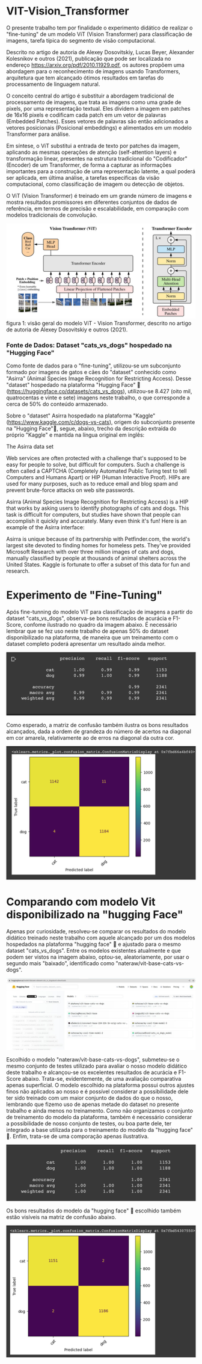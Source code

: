 # VIT-Vision_Transformer
O presente trabalho tem por finalidade o experimento didático de realizar o "fine-tuning" de um modelo ViT (Vision Transformer) para classificação de imagens, tarefa típica do segmento de visão computacional. 

Descrito no artigo de autoria de  Alexey Dosovitskiy, Lucas Beyer, Alexander Kolesnikov e outros (2021), publicação que pode ser localizada no endereço https://arxiv.org/pdf/2010.11929.pdf, os autores propõem uma abordagem para o reconhecimento de imagens usando Transformers, arquitetura que tem alcançado ótimos resultados em tarefas do processamento de linguagem natural.

O conceito central do artigo é substituir a abordagem tradicional de processamento de imagens, que trata as imagens como uma grade de pixels, por uma representação textual. Eles dividem a imagem em patches de 16x16 pixels e codificam cada patch em um vetor de palavras (Embedded Patches). Esses vetores de palavras são então adicionados a vetores posicionais (Posicional embeddings) e alimentados em um modelo Transformer para análise.

Em síntese, o ViT substitui a entrada de texto por patches da imagem, aplicando as mesmas operações de atenção (self-attention layers) e transformação linear, presentes na estrutura tradicional do "Codificador" (Encoder) de um Transformer, de forma a capturar as informações importantes para a construção de uma representação latente, a qual poderá ser aplicada, em última análise, a tarefas específicas da visão computacional, como classificação de imagem ou detecção de objetos.

O ViT (Vision Transformer) é treinado em um grande número de imagens e mostra resultados promissores em diferentes conjuntos de dados de referência, em termos de precisão e escalabilidade, em comparação com modelos tradicionais de convolução.





![](/img/VIT-Vision-Transformer.jpeg)
figura 1: visão geral do modelo ViT - Vision Transformer, descrito no artigo de autoria de Alexey Dosovitskiy e outros (2021).

### Fonte de Dados: Dataset "cats_vs_dogs" hospedado na "Hugging Face"
Como fonte de dados para o "fine-tuning", utilizou-se um subconjunto formado por imagens de gatos e cães do "dataset" conhecido como "Asirra" (Animal Species Image Recognition for Restricting Access). Desse "dataset" hospedado na plataforma "Hugging Face" 🤗 (https://huggingface.co/datasets/cats_vs_dogs), utilizou-se 8.427 (oito mil, quatrocentas e vinte e sete) imagens neste trabalho, o que corresponde a cerca de 50% do conteúdo armazenado.

Sobre o "dataset" Asirra hospedado na plataforma "Kaggle"(https://www.kaggle.com/c/dogs-vs-cats), origem do subconjunto presente na "Hugging Face"🤗, segue, abaixo, trecho da descrição extraída do próprio "Kaggle" e mantida na língua original em inglês:

The Asirra data set

Web services are often protected with a challenge that's supposed to be easy for people to solve, but difficult for computers. Such a challenge is often called a CAPTCHA (Completely Automated Public Turing test to tell Computers and Humans Apart) or HIP (Human Interactive Proof). HIPs are used for many purposes, such as to reduce email and blog spam and prevent brute-force attacks on web site passwords.

Asirra (Animal Species Image Recognition for Restricting Access) is a HIP that works by asking users to identify photographs of cats and dogs. This task is difficult for computers, but studies have shown that people can accomplish it quickly and accurately. Many even think it's fun! Here is an example of the Asirra interface:

Asirra is unique because of its partnership with Petfinder.com, the world's largest site devoted to finding homes for homeless pets. They've provided Microsoft Research with over three million images of cats and dogs, manually classified by people at thousands of animal shelters across the United States. Kaggle is fortunate to offer a subset of this data for fun and research. 


# Experimento de "Fine-Tuning"
Após fine-tunning do modelo ViT para classificação de imagens a partir do dataset "cats_vs_dogs", observa-se bons resultados de acurácia e F1-Score, confome ilustrado no quadro da imagem abaixo. É necessário lembrar que se fez uso neste trabalho de apenas 50% do dataset disponibilizado na plataforma, de maneira que um treinamento com o dataset completo poderá apresentar um resultado ainda melhor.

![](/img/modelo-fine-tunning-acuracia.png)


Como esperado, a matriz de confusão também ilustra os bons resultados alcançados, dada a ordem de grandeza do número de acertos na diagonal em cor amarela, relativamente ao de erros na diagonal da outra cor.

![](/img/modelo-fine-tunning-matriz-confusao.png)


# Comparando com modelo Vit disponibilizado na "hugging Face" 
Apenas por curiosidade, resolveu-se comparar os resultados do modelo didático treinado neste trabalho com aquele alcançado por um dos modelos hospedados na plataforma "hugging face" 🤗  e ajustado para o mesmo dataset "cats_vs_dogs". Entre os modelos existentes atualmente e que podem ser vistos na imagem abaixo, optou-se, aleatoriamente, por usar o segundo mais "baixado", identificado como "nateraw/vit-base-cats-vs-dogs".

![](/img/modelos-hugginface-catsdogs.jpeg)


Escolhido o modelo "nateraw/vit-base-cats-vs-dogs", submeteu-se o mesmo conjunto de testes utilizado para avaliar o nosso modelo didático deste trabalho e alcançou-se os excelentes resultados de acurácia e F1-Score abaixo. Trata-se, evidentemente, de uma avaliação comparativa apenas superficial. O modelo escolhido na plataforma possui outros ajustes finos não aplicados ao nosso e é possível considerar a possibilidade dele ter sido treinado com um maior conjunto de dados do que o nosso, lembrando que fizemo uso de apenas metade do dataset no presente trabalho e ainda menos no treinamento. Como não organizamos o conjunto de treinamento do modelo da plataforma, também é necessário considerar a possibilidade de nosso conjunto de testes, ou boa parte dele, ter integrado a base utilizada para o treinamento do modelo da "hugging face" 🤗. Enfim, trata-se de uma comporação apenas ilustrativa.

![](/img/modelo-Kaggle-acuracia.png)


Os bons resultados do modelo da "hugging face" 🤗 escolhido também estão visíveis na matriz de confusão abaixo.

![](/img/modelo-Kaggle-matriz-confusao.png)
